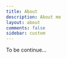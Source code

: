 ```yaml
---
title: About
description: About me
layout: about
comments: false
sidebar: custom
---
```

To be continue...